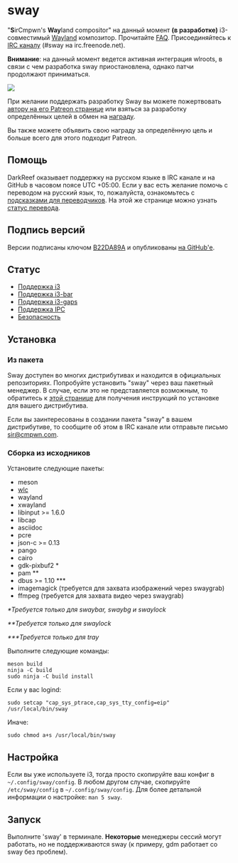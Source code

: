 # sway

"**S**irCmpwn's **Way**land compositor" на данный момент **(в разработке)**
i3-совместимый [Wayland](http://wayland.freedesktop.org/) композитор.
Прочитайте [FAQ](https://github.com/swaywm/sway/wiki). Присоединяйтесь к
[IRC каналу](http://webchat.freenode.net/?channels=sway&uio=d4) (#sway на
irc.freenode.net).

**Внимание**: на данный момент ведется активная интеграция wlroots, в связи с чем разработка sway приостановлена, однако патчи продолжают приниматься.

[![](https://sr.ht/ICd5.png)](https://sr.ht/ICd5.png)

При желании поддержать разработку Sway вы можете пожертвовать [автору
на его Patreon странице](https://patreon.com/sircmpwn) или взяться
за разработку определённых целей в обмен на [награду](https://github.com/swaywm/sway/issues/986).

Вы также можете объявить свою награду за определённую цель и больше всего для этого подходит Patreon.

## Помощь

DarkReef оказывает поддержку на русском языке в IRC канале и на GitHub в часовом поясе UTC +05:00.
Если у вас есть желание помочь с переводом на русский язык, то, пожалуйста, ознакомьтесь с [подсказками для переводчиков](https://github.com/swaywm/sway/issues/1318). На этой же странице можно узнать [статус перевода](https://github.com/swaywm/sway/issues/1318#issuecomment-326913020).

## Подпись версий

Версии подписаны ключом [B22DA89A](http://pgp.mit.edu/pks/lookup?op=vindex&search=0x52CB6609B22DA89A)
и опубликованы [на GitHub'е](https://github.com/swaywm/sway/releases).

## Статус

- [Поддержка i3](https://github.com/swaywm/sway/issues/2)
- [Поддержка i3-bar](https://github.com/swaywm/sway/issues/343)
- [Поддержка i3-gaps](https://github.com/swaywm/sway/issues/307)
- [Поддержка IPC](https://github.com/swaywm/sway/issues/98)
- [Безопасность](https://github.com/swaywm/sway/issues/984)

## Установка

### Из пакета

Sway доступен во многих дистрибутивах и находится в официальных репозиториях. Попробуйте установить "sway" через ваш пакетный менеджер.
В случае, если это не представляется возможным, то обратитесь к [этой странице](https://github.com/swaywm/sway/wiki/Unsupported-packages)
для получения инструкций по установке для вашего дистрибутива.

Если вы заинтересованы в создании пакета "sway" в вашем дистрибутиве, то сообщите об этом в IRC
канале или отправьте письмо [sir@cmpwn.com](mailto:sir@cmpwn.com).

### Сборка из исходников

Установите следующие пакеты:

* meson
* [wlc](https://github.com/Cloudef/wlc)
* wayland
* xwayland
* libinput >= 1.6.0
* libcap
* asciidoc
* pcre
* json-c >= 0.13
* pango
* cairo
* gdk-pixbuf2 *
* pam **
* dbus >= 1.10 ***
* imagemagick (требуется для захвата изображений через swaygrab)
* ffmpeg (требуется для захвата видео через swaygrab)

_\*Требуется только для swaybar, swaybg и swaylock_

_\*\*Требуется только для swaylock_

_\*\*\*Требуется только для tray_

Выполните следующие команды:

    meson build
    ninja -C build
    sudo ninja -C build install

Если у вас logind:

    sudo setcap "cap_sys_ptrace,cap_sys_tty_config=eip" /usr/local/bin/sway

Иначе:

    sudo chmod a+s /usr/local/bin/sway

## Настройка

Если вы уже используете i3, тогда просто скопируйте ваш конфиг в `~/.config/sway/config`.
В любом другом случае, скопируйте `/etc/sway/config` в `~/.config/sway/config`.
Для более детальной информации о настройке: `man 5 sway`.

## Запуск

Выполните 'sway' в терминале. **Некоторые** менеджеры сессий могут работать, но не поддерживаются sway (к примеру, gdm работает со sway без проблем).
